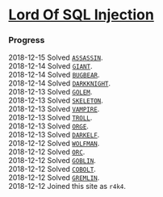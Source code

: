# [Lord Of SQL Injection](https://los.eagle-jump.org/)
### Progress
2018-12-15 Solved [`ASSASSIN`](./ASSASSIN).  
2018-12-14 Solved [`GIANT`](./GIANT).  
2018-12-14 Solved [`BUGBEAR`](./BUGBEAR).  
2018-12-14 Solved [`DARKKNIGHT`](./DARKKNIGHT).  
2018-12-13 Solved [`GOLEM`](./GOLEM).  
2018-12-13 Solved [`SKELETON`](./SKELETON).  
2018-12-13 Solved [`VAMPIRE`](./VAMPIRE).  
2018-12-13 Solved [`TROLL`](./TROLL).  
2018-12-13 Solved [`ORGE`](./ORGE).  
2018-12-13 Solved [`DARKELF`](./DARKELF).  
2018-12-12 Solved [`WOLFMAN`](./WOLFMAN).  
2018-12-12 Solved [`ORC`](./ORC).  
2018-12-12 Solved [`GOBLIN`](./GOBLIN).  
2018-12-12 Solved [`COBOLT`](./COBOLT).  
2018-12-12 Solved [`GREMLIN`](./GREMLIN).  
2018-12-12 Joined this site as `r4k4`.  